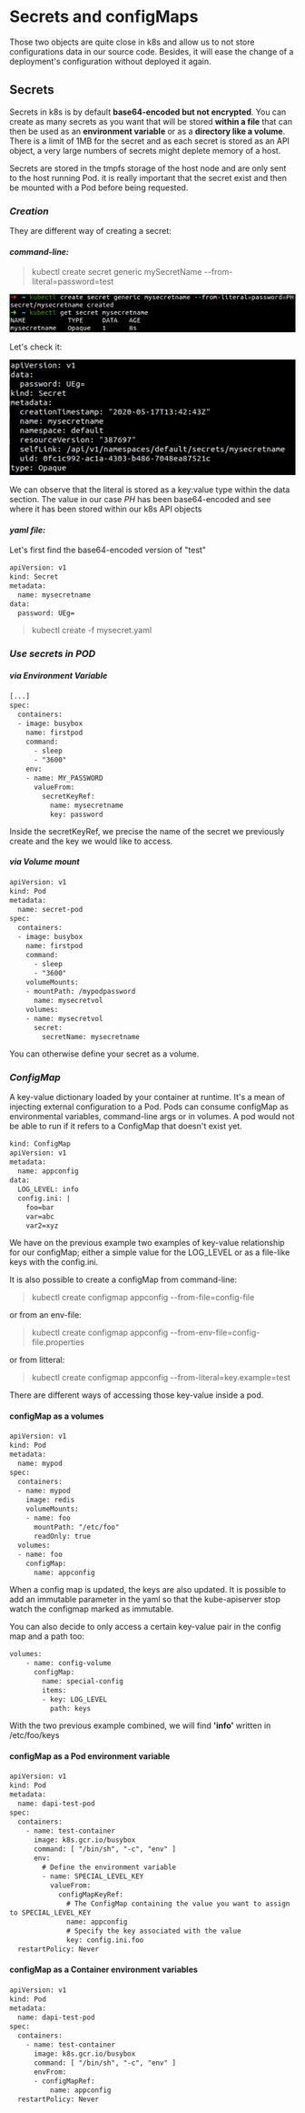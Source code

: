 # **Secrets and configMaps**

Those two objects are quite close in k8s and allow us to not store configurations data in our source code. Besides, it will ease the change of a deployment's configuration without deployed it again.



## Secrets

Secrets in k8s is by default **base64-encoded but not encrypted**. You can create as many secrets as you want that will be stored **within a file** that can then be used as an **environment variable** or as a **directory like a volume**. There is a limit of 1MB for the secret and as each secret is stored as an API object, a very large numbers of secrets might deplete memory of a host.

Secrets are stored in the tmpfs storage of the host node and are only sent to the host running Pod. it is really important that the secret exist and then be mounted with a Pod before being requested.

### *Creation*

They are different way of creating a secret:

#### *command-line:*
> kubectl create secret generic mySecretName --from-literal=password=test

![](./pics/secret_1.png)

Let's check it:

![](./pics/secret_2.png)

We can observe that the literal is stored as a key:value type within the data section. The value in our case *PH* has been base64-encoded and see where it has been stored within our k8s API objects

#### *yaml file:*
Let's first find the base64-encoded version of "test"

```
apiVersion: v1
kind: Secret
metadata:
  name: mysecretname
data:
  password: UEg=
```
> kubectl create -f mysecret.yaml

### *Use secrets in POD*

#### *via Environment Variable*

```
[...]
spec:
  containers:
  - image: busybox
    name: firstpod
    command:
      - sleep
      - "3600"
    env:
    - name: MY_PASSWORD
      valueFrom:
        secretKeyRef:
          name: mysecretname
          key: password
```

Inside the secretKeyRef, we precise the name of the secret we previously create and the key we would like to access.

#### *via Volume mount*

```
apiVersion: v1
kind: Pod
metadata:
  name: secret-pod
spec:
  containers:
  - image: busybox
    name: firstpod
    command:
      - sleep
      - "3600"
    volumeMounts:
    - mountPath: /mypodpassword
      name: mysecretvol
    volumes:
    - name: mysecretvol
      secret:
        secretName: mysecretname
```

You can otherwise define your secret as a volume.

### *ConfigMap*

A key-value dictionary loaded by your container at runtime. It's a mean of injecting external configuration to a Pod.
Pods can consume configMap as environmental variables, command-line args or in volumes. A pod would not be able to run if it refers to a ConfigMap that doesn't exist yet.

```
kind: ConfigMap
apiVersion: v1
metadata:
  name: appconfig
data:
  LOG_LEVEL: info
  config.ini: |
    foo=bar
    var=abc
    var2=xyz
```

We have on the previous example two examples of key-value relationship for our configMap; either a simple value for the LOG_LEVEL or as a file-like keys with the config.ini.

It is also possible to create a configMap from command-line:
> kubectl create configmap appconfig --from-file=config-file

or from an env-file:
> kubectl create configmap appconfig --from-env-file=config-file.properties

or from litteral:
> kubectl create configmap appconfig --from-literal=key.example=test

There are different ways of accessing those key-value inside a pod.

#### configMap as a volumes

```
apiVersion: v1
kind: Pod
metadata:
  name: mypod
spec:
  containers:
  - name: mypod
    image: redis
    volumeMounts:
    - name: foo
      mountPath: "/etc/foo"
      readOnly: true
  volumes:
  - name: foo
    configMap:
      name: appconfig
```

When a config map is updated, the keys are also updated. It is possible to add an immutable parameter in the yaml so that the kube-apiserver stop watch the configmap marked as immutable.

You can also decide to only access a certain key-value pair in the config map and a path too:
```
volumes:
    - name: config-volume
      configMap:
        name: special-config
        items:
        - key: LOG_LEVEL
          path: keys
```

With the two previous example combined, we will find **'info'** written in /etc/foo/keys

#### configMap as a Pod environment variable

```
apiVersion: v1
kind: Pod
metadata:
  name: dapi-test-pod
spec:
  containers:
    - name: test-container
      image: k8s.gcr.io/busybox
      command: [ "/bin/sh", "-c", "env" ]
      env:
        # Define the environment variable
        - name: SPECIAL_LEVEL_KEY
          valueFrom:
            configMapKeyRef:
              # The ConfigMap containing the value you want to assign to SPECIAL_LEVEL_KEY
              name: appconfig
              # Specify the key associated with the value
              key: config.ini.foo
  restartPolicy: Never
  ```

#### configMap as a Container environment variables

```
apiVersion: v1
kind: Pod
metadata:
  name: dapi-test-pod
spec:
  containers:
    - name: test-container
      image: k8s.gcr.io/busybox
      command: [ "/bin/sh", "-c", "env" ]
      envFrom:
      - configMapRef:
          name: appconfig
  restartPolicy: Never
```

